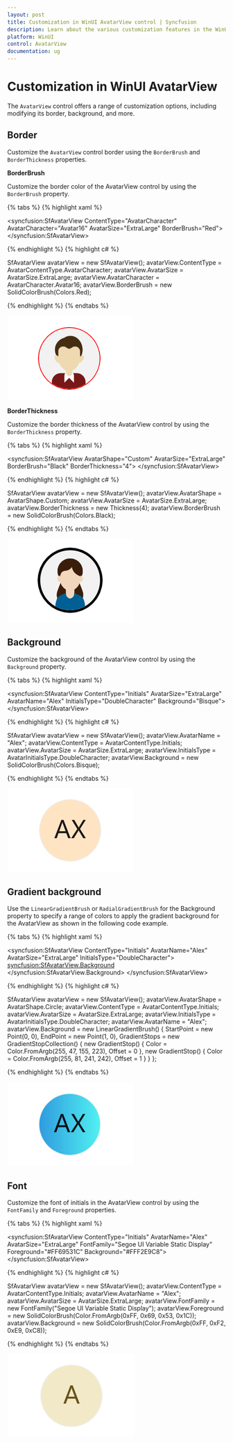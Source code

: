 ```yaml
---
layout: post
title: Customization in WinUI AvatarView control | Syncfusion
description: Learn about the various customization features in the WinUI AvatarView control, including border, background, gradient, font, and more.
platform: WinUI
control: AvatarView
documentation: ug
---
```


# Customization in WinUI AvatarView 

The `AvatarView` control offers a range of customization options, including modifying its border, background, and more.

## Border

Customize the `AvatarView` control border using the `BorderBrush` and `BorderThickness` properties.

**BorderBrush**

Customize the border color of the AvatarView control by using the `BorderBrush` property.

{% tabs %}
{% highlight xaml %}

<syncfusion:SfAvatarView  ContentType="AvatarCharacter" 
                          AvatarCharacter="Avatar16"
                          AvatarSize="ExtraLarge"
                          BorderBrush="Red">
</syncfusion:SfAvatarView>

{% endhighlight %}
{% highlight c# %}

SfAvatarView avatarView = new SfAvatarView();
avatarView.ContentType = AvatarContentType.AvatarCharacter;
avatarView.AvatarSize = AvatarSize.ExtraLarge;
avatarView.AvatarCharacter = AvatarCharacter.Avatar16;
avatarView.BorderBrush = new SolidColorBrush(Colors.Red);

{% endhighlight %}
{% endtabs %}

![WinUI AvatarView control with custom BorderBrush](avatarview_images/winui_avatarview_borderbrush.png)

**BorderThickness**

Customize the border thickness of the AvatarView control by using the `BorderThickness` property.

{% tabs %}
{% highlight xaml %}

<syncfusion:SfAvatarView   AvatarShape="Custom"
                           AvatarSize="ExtraLarge"
                           BorderBrush="Black" 
                           BorderThickness="4">
</syncfusion:SfAvatarView>

{% endhighlight %}
{% highlight c# %}

SfAvatarView avatarView = new SfAvatarView();
avatarView.AvatarShape = AvatarShape.Custom;
avatarView.AvatarSize = AvatarSize.ExtraLarge;
avatarView.BorderThickness = new Thickness(4);
avatarView.BorderBrush = new SolidColorBrush(Colors.Black);

{% endhighlight %}
{% endtabs %}

![WinUI AvatarView control with custom BorderThickness](avatarview_images/winui_avatarview_borderthickness.png)

## Background

Customize the background of the AvatarView control by using the `Background` property.

{% tabs %}
{% highlight xaml %}

<syncfusion:SfAvatarView ContentType="Initials"
                         AvatarSize="ExtraLarge"
                         AvatarName="Alex"
                         InitialsType="DoubleCharacter"
                         Background="Bisque">
</syncfusion:SfAvatarView>

{% endhighlight %}
{% highlight c# %}
          
SfAvatarView avatarView = new SfAvatarView();
avatarView.AvatarName = "Alex";
avatarView.ContentType = AvatarContentType.Initials;
avatarView.AvatarSize = AvatarSize.ExtraLarge;
avatarView.InitialsType = AvatarInitialsType.DoubleCharacter;
avatarView.Background = new SolidColorBrush(Colors.Bisque);

{% endhighlight %}
{% endtabs %}

![WinUI AvatarView control with custom background](avatarview_images/winui_double_character_initialstype_avatarview.png)

## Gradient background

Use the `LinearGradientBrush` or `RadialGradientBrush` for the Background property to specify a range of colors to apply the gradient background for the AvatarView as shown in the following code example.

{% tabs %}
{% highlight xaml %}

<syncfusion:SfAvatarView  ContentType="Initials" 
                          AvatarName="Alex"
                          AvatarSize="ExtraLarge"
                          InitialsType="DoubleCharacter">
            <syncfusion:SfAvatarView.Background>
                <LinearGradientBrush StartPoint="0,0"
                                     EndPoint="1,0">
                    <GradientStop Color="#2F9BDF" Offset="0"/>
                    <GradientStop Color="#51F1F2" Offset="1"/>
                </LinearGradientBrush>
            </syncfusion:SfAvatarView.Background>
</syncfusion:SfAvatarView>
  

{% endhighlight %}
{% highlight c# %}

SfAvatarView avatarView = new SfAvatarView();
avatarView.AvatarShape = AvatarShape.Circle;
avatarView.ContentType = AvatarContentType.Initials;
avatarView.AvatarSize = AvatarSize.ExtraLarge;
avatarView.InitialsType = AvatarInitialsType.DoubleCharacter;
avatarView.AvatarName = "Alex";
avatarView.Background = new LinearGradientBrush()
{
    StartPoint = new Point(0, 0),
    EndPoint = new Point(1, 0),
    GradientStops = new GradientStopCollection()
    {
        new GradientStop() { Color =  Color.FromArgb(255, 47, 155, 223), Offset = 0 },
        new GradientStop() { Color = Color.FromArgb(255, 81, 241, 242), Offset = 1 }
    }
};

{% endhighlight %}
{% endtabs %}

![WinUI AvatarView control with Gradient Background](avatarview_images/winui_avatarview_gradient.png)

## Font

Customize the font of initials in the AvatarView control by using the `FontFamily` and `Foreground` properties.

{% tabs %}
{% highlight xaml %}

<syncfusion:SfAvatarView  ContentType="Initials" 
                          AvatarName="Alex"
                          AvatarSize="ExtraLarge"
                          FontFamily="Segoe UI Variable Static Display"
                          Foreground="#FF69531C"
                          Background="#FFF2E9C8">
</syncfusion:SfAvatarView>
  
{% endhighlight %}
{% highlight c# %}

SfAvatarView avatarView = new SfAvatarView();
avatarView.ContentType = AvatarContentType.Initials;
avatarView.AvatarName = "Alex";
avatarView.AvatarSize = AvatarSize.ExtraLarge;
avatarView.FontFamily = new FontFamily("Segoe UI Variable Static Display");
avatarView.Foreground = new SolidColorBrush(Color.FromArgb(0xFF, 0x69, 0x53, 0x1C));
avatarView.Background = new SolidColorBrush(Color.FromArgb(0xFF, 0xF2, 0xE9, 0xC8));

{% endhighlight %}
{% endtabs %}

![WinUI AvatarView control with custom font](avatarview_images/winui_avatarview_font.png)
